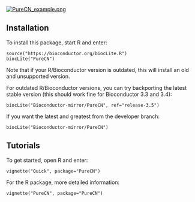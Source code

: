 [![PureCN_example.png](https://s9.postimg.org/6emxz4f5b/Pure_CN_example.png)](https://postimg.org/image/yer1jeiln/)

## Installation

To install this package, start R and enter:

```
source("https://bioconductor.org/biocLite.R")
biocLite("PureCN")
```

Note that if your R/Bioconductor version is outdated, this will install an old
and unsupported version.

For outdated R/Bioconductor versions, you can try backporting the latest stable
version (this should work fine for Bioconductor 3.3 and 3.4):

```
biocLite("Bioconductor-mirror/PureCN", ref="release-3.5")
```

If you want the latest and greatest from the developer branch:

```
biocLite("Bioconductor-mirror/PureCN")
```


## Tutorials

To get started, open R and enter:

```
vignette("Quick", package="PureCN")
```

For the R package, more detailed information:

```
vignette("PureCN", package="PureCN")
```

